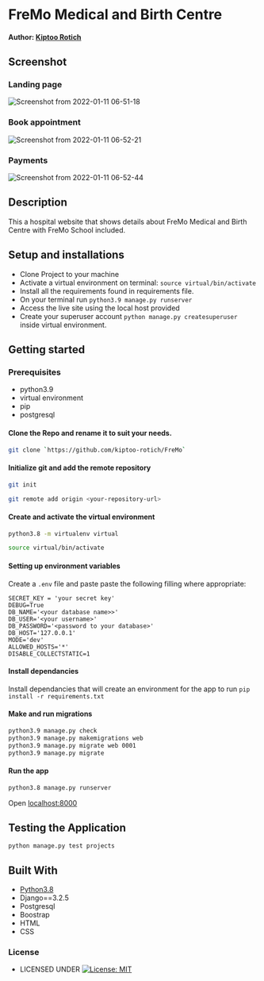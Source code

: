 #  FreMo Medical and Birth Centre

#### Author: [Kiptoo Rotich](https://github.com/kiptoo-rotich)

## Screenshot
### Landing page
![Screenshot from 2022-01-11 06-51-18](https://user-images.githubusercontent.com/48821300/48938029-e5cb570f-488b-4f06-b86d-ef2f543ef181.png)

### Book appointment
![Screenshot from 2022-01-11 06-52-21](https://user-images.githubusercontent.com/48821300/148938151-dc83760f-a1b8-40c0-ad1d-0008adf48759.png)

### Payments
![Screenshot from 2022-01-11 06-52-44](https://user-images.githubusercontent.com/48821300/148938260-4c3564cc-94f5-48d6-bc9a-b129bf74b670.png)


## Description
This a hospital website that shows details about FreMo Medical and Birth Centre with FreMo School included.



## Setup and installations
* Clone Project to your machine
* Activate a virtual environment on terminal: `source virtual/bin/activate`
* Install all the requirements found in requirements file.
* On your terminal run `python3.9 manage.py runserver`
* Access the live site using the local host provided
* Create your superuser account `python manage.py createsuperuser` inside virtual environment.

## Getting started

### Prerequisites
* python3.9
* virtual environment
* pip
* postgresql
  

#### Clone the Repo and rename it to suit your needs.
```bash
git clone `https://github.com/kiptoo-rotich/FreMo`
```
#### Initialize git and add the remote repository
```bash
git init
```
```bash
git remote add origin <your-repository-url>
```

#### Create and activate the virtual environment
```bash
python3.8 -m virtualenv virtual
```

```bash
source virtual/bin/activate
```

#### Setting up environment variables
Create a `.env` file and paste paste the following filling where appropriate:
```
SECRET_KEY = 'your secret key'
DEBUG=True
DB_NAME='<your database name>>'
DB_USER='<your username>'
DB_PASSWORD='<password to your database>'
DB_HOST='127.0.0.1'
MODE='dev'
ALLOWED_HOSTS='*'
DISABLE_COLLECTSTATIC=1
```

#### Install dependancies
Install dependancies that will create an environment for the app to run
`pip install -r requirements.txt`

#### Make and run migrations
```bash
python3.9 manage.py check
python3.9 manage.py makemigrations web
python3.9 manage.py migrate web 0001
python3.9 manage.py migrate
```

#### Run the app
```bash
python3.8 manage.py runserver
```
Open [localhost:8000](http://127.0.0.1:8000/)



## Testing the Application
`python manage.py test projects`
        
## Built With

* [Python3.8](https://docs.python.org/3/)
* Django==3.2.5
* Postgresql 
* Boostrap
* HTML
* CSS


### License

* LICENSED UNDER  [![License: MIT](https://img.shields.io/badge/License-MIT-yellow.svg)](license)